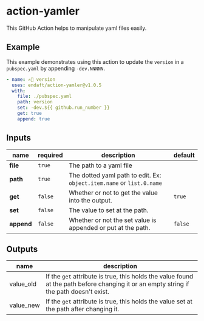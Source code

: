 # action-yamler

This GitHub Action helps to manipulate yaml files easily.

## Example

This example demonstrates using this action to update the `version` in a `pubspec.yaml` by appending `-dev.NNNNN`.

```yaml
- name: ✍🏼 version
  uses: endaft/action-yamler@v1.0.5
  with:
    file: ./pubspec.yaml
    path: version
    set: -dev.${{ github.run_number }}
    get: true
    append: true
```

## Inputs

| name       | required | description                                                           | default |
| ---------- | -------- | --------------------------------------------------------------------- | ------- |
| **file**   | `true`   | The path to a yaml file                                               |         |
| **path**   | `true`   | The dotted yaml path to edit. Ex: `object.item.name` or `list.0.name` |         |
| **get**    | `false`  | Whether or not to get the value into the output.                      | `true`  |
| **set**    | `false`  | The value to set at the path.                                         |         |
| **append** | `false`  | Whether or not the set value is appended or put at the path.          | `false` |

## Outputs

| name | description |
| --- | --- |
| value_old | If the `get` attribute is true, this holds the value found at the path before changing it or an empty string if the path doesn't exist. |
| value_new | If the `get` attribute is true, this holds the value set at the path after changing it. |
